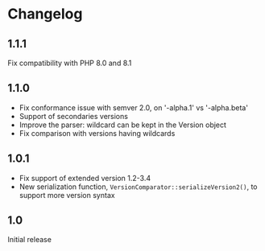 Changelog
=========

1.1.1
-----

Fix compatibility with PHP 8.0 and 8.1

1.1.0
-----

- Fix conformance issue with semver 2.0, on '-alpha.1' vs '-alpha.beta'
- Support of secondaries versions
- Improve the parser: wildcard can be kept in the Version object
- Fix comparison with versions having wildcards

1.0.1
-----

- Fix support of extended version 1.2-3.4
- New serialization function, `VersionComparator::serializeVersion2()`, to support more version syntax

1.0
---

Initial release
